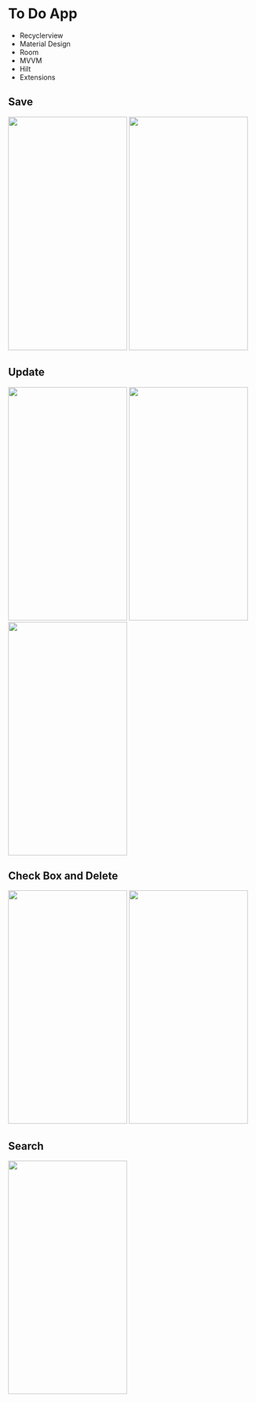 # To Do App

- Recyclerview
- Material Design
- Room
- MVVM
- Hilt
- Extensions 

## Save
<img src="https://user-images.githubusercontent.com/49315188/197341302-8515c39d-f527-4f47-8f17-446ae3b76095.png" width="242" height="475"> <img src="https://user-images.githubusercontent.com/49315188/197341634-3ca90796-4746-4799-bc46-6f2499a270c0.png" width="242" height="475"> 

## Update
<img src="https://user-images.githubusercontent.com/49315188/197341638-88114f33-a12e-4788-a20a-7f82d6f9f5e1.png" width="242" height="475"> <img src="https://user-images.githubusercontent.com/49315188/197341641-bc2ea6a3-f5ee-49a6-8368-c0eef3f59c4a.png" width="242" height="475"><img src="https://user-images.githubusercontent.com/49315188/197341648-2a9c9ec6-53c9-494e-8a87-03657ac60fce.png" width="242" height="475">

## Check Box and Delete
<img src="https://user-images.githubusercontent.com/49315188/197341649-2d87dff1-8742-4914-b5e1-b71fe9b190f9.png" width="242" height="475"> <img src="https://user-images.githubusercontent.com/49315188/197341655-0e700d5d-70b4-4306-9654-d58f7fca0a27.png" width="242" height="475">

## Search 
<img src="https://user-images.githubusercontent.com/49315188/197342112-8525bb7f-0b85-4c03-8e38-da1ae03b84eb.png" width="242" height="475">



